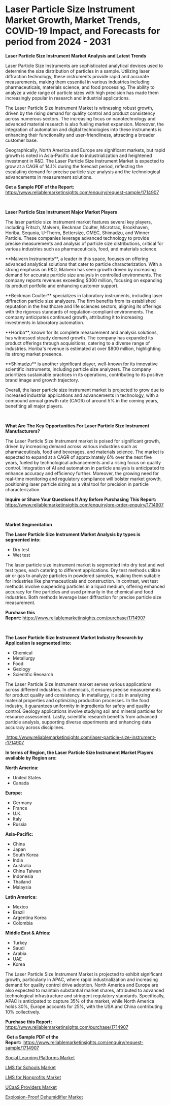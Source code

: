 <p><h1>Laser Particle Size Instrument Market Growth, Market Trends, COVID-19 Impact, and Forecasts for period from 2024 - 2031</h1></p><p><strong>Laser Particle Size Instrument Market Analysis and Latest Trends</strong></p>
<p><p>Laser Particle Size Instruments are sophisticated analytical devices used to determine the size distribution of particles in a sample. Utilizing laser diffraction technology, these instruments provide rapid and accurate measurements, making them essential in various industries including pharmaceuticals, materials science, and food processing. The ability to analyze a wide range of particle sizes with high precision has made them increasingly popular in research and industrial applications.</p><p>The Laser Particle Size Instrument Market is witnessing robust growth, driven by the rising demand for quality control and product consistency across numerous sectors. The increasing focus on nanotechnology and advanced material research is also fueling market expansion. Moreover, the integration of automation and digital technologies into these instruments is enhancing their functionality and user-friendliness, attracting a broader customer base. </p><p>Geographically, North America and Europe are significant markets, but rapid growth is noted in Asia-Pacific due to industrialization and heightened investment in R&D. The Laser Particle Size Instrument Market is expected to grow at a CAGR of 14.1% during the forecast period, reflecting the escalating demand for precise particle size analysis and the technological advancements in measurement solutions.</p></p>
<p><strong>Get a Sample PDF of the Report:&nbsp;</strong> <a href="https://www.reliablemarketinsights.com/enquiry/request-sample/1714907?utm_campaign=1425&utm_medium=2&utm_source=Github&utm_content=ia&utm_term=23102024&utm_id=laser-particle-size-instrument">https://www.reliablemarketinsights.com/enquiry/request-sample/1714907</a></p>
<p>&nbsp;</p>
<p><strong>Laser Particle Size Instrument Major Market Players</strong></p>
<p><p>The laser particle size instrument market features several key players, including Fritsch, Malvern, Beckman Coulter, Microtrac, Brookhaven, Horiba, Sequoia, U-Therm, Bettersize, OMEC, Shimadzu, and Winner Particle. These companies leverage advanced technology to provide precise measurements and analysis of particle size distributions, critical for various industries such as pharmaceuticals, food, and materials science.</p><p>**Malvern Instruments**, a leader in this space, focuses on offering advanced analytical solutions that cater to particle characterization. With a strong emphasis on R&D, Malvern has seen growth driven by increasing demand for accurate particle size analysis in controlled environments. The company reports revenues exceeding $300 million, focusing on expanding its product portfolio and enhancing customer support.</p><p>**Beckman Coulter** specializes in laboratory instruments, including laser diffraction particle size analyzers. The firm benefits from its established reputation in the healthcare and life sciences sectors, aligning its offerings with the rigorous standards of regulation-compliant environments. The company anticipates continued growth, attributing it to increasing investments in laboratory automation.</p><p>**Horiba**, known for its complete measurement and analysis solutions, has witnessed steady demand growth. The company has expanded its product offerings through acquisitions, catering to a diverse range of industries. Horiba's revenue is estimated at over $800 million, highlighting its strong market presence.</p><p>**Shimadzu** is another significant player, well-known for its innovative scientific instruments, including particle size analyzers. The company prioritizes sustainable practices in its operations, contributing to its positive brand image and growth trajectory.</p><p>Overall, the laser particle size instrument market is projected to grow due to increased industrial applications and advancements in technology, with a compound annual growth rate (CAGR) of around 5% in the coming years, benefiting all major players.</p></p>
<p>&nbsp;</p>
<p><strong>What Are The Key Opportunities For Laser Particle Size Instrument Manufacturers?</strong></p>
<p><p>The Laser Particle Size Instrument market is poised for significant growth, driven by increasing demand across various industries such as pharmaceuticals, food and beverages, and materials science. The market is expected to expand at a CAGR of approximately 6% over the next five years, fueled by technological advancements and a rising focus on quality control. Integration of AI and automation in particle analysis is anticipated to enhance accuracy and efficiency further. Moreover, the growing need for real-time monitoring and regulatory compliance will bolster market growth, positioning laser particle sizing as a vital tool for precision in particle characterization.</p></p>
<p><strong>Inquire or Share Your Questions If Any Before Purchasing This Report:</strong> <a href="https://www.reliablemarketinsights.com/enquiry/pre-order-enquiry/1714907?utm_campaign=1425&utm_medium=2&utm_source=Github&utm_content=ia&utm_term=23102024&utm_id=laser-particle-size-instrument">https://www.reliablemarketinsights.com/enquiry/pre-order-enquiry/1714907</a></p>
<p>&nbsp;</p>
<p><strong>Market Segmentation</strong></p>
<p><strong>The Laser Particle Size Instrument Market Analysis by types is segmented into:</strong></p>
<p><ul><li>Dry test</li><li>Wet test</li></ul></p>
<p><p>The laser particle size instrument market is segmented into dry test and wet test types, each catering to different applications. Dry test methods utilize air or gas to analyze particles in powdered samples, making them suitable for industries like pharmaceuticals and construction. In contrast, wet test methods involve suspending particles in a liquid medium, offering enhanced accuracy for fine particles and used primarily in the chemical and food industries. Both methods leverage laser diffraction for precise particle size measurement.</p></p>
<p><strong>Purchase this Report:&nbsp;</strong><a href="https://www.reliablemarketinsights.com/purchase/1714907?utm_campaign=1425&utm_medium=2&utm_source=Github&utm_content=ia&utm_term=23102024&utm_id=laser-particle-size-instrument">https://www.reliablemarketinsights.com/purchase/1714907</a></p>
<p>&nbsp;</p>
<p><strong>The Laser Particle Size Instrument Market Industry Research by Application is segmented into:</strong></p>
<p><ul><li>Chemical</li><li>Metallurgy</li><li>Food</li><li>Geology</li><li>Scientific Research</li></ul></p>
<p><p>The Laser Particle Size Instrument market serves various applications across different industries. In chemicals, it ensures precise measurements for product quality and consistency. In metallurgy, it aids in analyzing material properties and optimizing production processes. In the food industry, it guarantees uniformity in ingredients for safety and quality control. Geology applications involve studying soil and mineral particles for resource assessment. Lastly, scientific research benefits from advanced particle analysis, supporting diverse experiments and enhancing data accuracy across disciplines.</p></p>
<p><a href="https://www.reliablemarketinsights.com/laser-particle-size-instrument-r1714907?utm_campaign=1425&utm_medium=2&utm_source=Github&utm_content=ia&utm_term=23102024&utm_id=laser-particle-size-instrument">&nbsp;https://www.reliablemarketinsights.com/laser-particle-size-instrument-r1714907</a></p>
<p><strong>In terms of Region, the Laser Particle Size Instrument Market Players available by Region are:</strong></p>
<p>
    <p> <strong> North America: </strong>
        <ul>
            <li>United States</li>
            <li>Canada</li>
        </ul>
        </p> 
    <p> <strong> Europe: </strong>
        <ul>
            <li>Germany</li>
            <li>France</li>
            <li>U.K.</li>
            <li>Italy</li>
            <li>Russia</li>
        </ul>
        </p> 
    <p> <strong> Asia-Pacific: </strong>
        <ul>
            <li>China</li>
            <li>Japan</li>
            <li>South Korea</li>
            <li>India</li>
            <li>Australia</li>
            <li>China Taiwan</li>
            <li>Indonesia</li>
            <li>Thailand</li>
            <li>Malaysia</li>
        </ul>
        </p> 
    <p> <strong> Latin America: </strong>
        <ul>
            <li>Mexico</li>
            <li>Brazil</li>
            <li>Argentina Korea</li>
            <li>Colombia</li>
        </ul>
        </p> 
    <p> <strong> Middle East & Africa: </strong>
        <ul>
            <li>Turkey</li>
            <li>Saudi</li>
            <li>Arabia</li>
            <li>UAE</li>
            <li>Korea</li>
        </ul>
    </p>
    </p>
<p><p>The Laser Particle Size Instrument Market is projected to exhibit significant growth, particularly in APAC, where rapid industrialization and increasing demand for quality control drive adoption. North America and Europe are also expected to maintain substantial market shares, attributed to advanced technological infrastructure and stringent regulatory standards. Specifically, APAC is anticipated to capture 35% of the market, while North America holds 30%, Europe accounts for 25%, with the USA and China contributing 10% collectively.</p></p>
<p><strong>Purchase this Report: </strong><a href="https://www.reliablemarketinsights.com/purchase/1714907?utm_campaign=1425&utm_medium=2&utm_source=Github&utm_content=ia&utm_term=23102024&utm_id=laser-particle-size-instrument">https://www.reliablemarketinsights.com/purchase/1714907</a></p>
<p>&nbsp;<strong>Get a Sample PDF of the Report:&nbsp;&nbsp;</strong><a href="https://www.reliablemarketinsights.com/enquiry/request-sample/1714907?utm_campaign=1425&utm_medium=2&utm_source=Github&utm_content=ia&utm_term=23102024&utm_id=laser-particle-size-instrument">https://www.reliablemarketinsights.com/enquiry/request-sample/1714907</a></p>
<p><strong></strong></p>
<p><p><a href="https://www.linkedin.com/pulse/social-learning-platforms-market-size-share-trends-bonxc?utm_campaign=1425&utm_medium=2&utm_source=Github&utm_content=ia&utm_term=23102024&utm_id=laser-particle-size-instrument">Social Learning Platforms Market</a></p><p><a href="https://www.linkedin.com/pulse/lms-schools-market-transformation-comparative-analysis-ltfwc?utm_campaign=1425&utm_medium=2&utm_source=Github&utm_content=ia&utm_term=23102024&utm_id=laser-particle-size-instrument">LMS for Schools Market</a></p><p><a href="https://www.linkedin.com/pulse/lms-nonprofits-market-analysis-product-segmentation-gwxec?utm_campaign=1425&utm_medium=2&utm_source=Github&utm_content=ia&utm_term=23102024&utm_id=laser-particle-size-instrument">LMS for Nonprofits Market</a></p><p><a href="https://www.linkedin.com/pulse/global-ucaas-providers-market-pulse-trends-growth-analysis-vwecc?utm_campaign=1425&utm_medium=2&utm_source=Github&utm_content=ia&utm_term=23102024&utm_id=laser-particle-size-instrument">UCaaS Providers Market</a></p><p><a href="https://github.com/luckyshygirl/Market-Research-Report-List-6/blob/main/explosion-proof-dehumidifier-market.md?utm_campaign=1425&utm_medium=2&utm_source=Github&utm_content=ia&utm_term=23102024&utm_id=laser-particle-size-instrument">Explosion-Proof Dehumidifier Market</a></p></p>